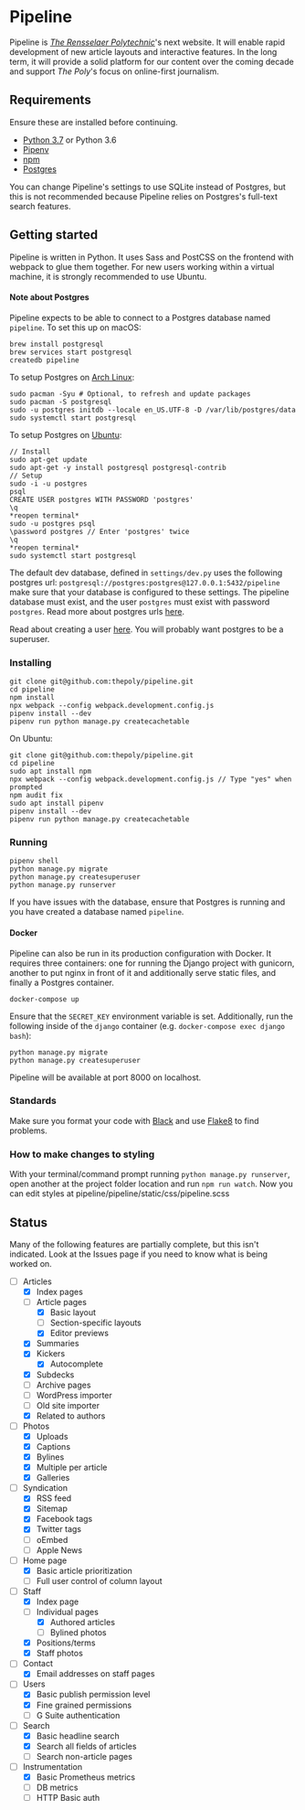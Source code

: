 # Pipeline

Pipeline is [_The Rensselaer Polytechnic_](https://poly.rpi.edu)'s next
website. It will enable rapid development of new article layouts and
interactive features. In the long term, it will provide a solid platform for
our content over the coming decade and support _The Poly_'s focus on
online-first journalism.

## Requirements

Ensure these are installed before continuing.

- [Python 3.7](https://www.python.org) or Python 3.6
- [Pipenv](https://docs.pipenv.org)
- [npm](https://www.npmjs.com/get-npm)
- [Postgres](https://www.postgresql.org)

You can change Pipeline's settings to use SQLite instead of Postgres, but this is not recommended because Pipeline relies on Postgres's full-text search features.

## Getting started

Pipeline is written in Python. It uses Sass and PostCSS on the frontend with webpack to glue them together. For new users working within a virtual machine, it is strongly recommended to use Ubuntu. 

#### Note about Postgres

Pipeline expects to be able to connect to a Postgres database named `pipeline`. To set this up on macOS:

```
brew install postgresql
brew services start postgresql
createdb pipeline
```

To setup Postgres on [Arch Linux](https://www.archlinux.org/):

```
sudo pacman -Syu # Optional, to refresh and update packages
sudo pacman -S postgresql
sudo -u postgres initdb --locale en_US.UTF-8 -D /var/lib/postgres/data
sudo systemctl start postgresql
```

To setup Postgres on [Ubuntu](https://ubuntu.com/):

```
// Install
sudo apt-get update
sudo apt-get -y install postgresql postgresql-contrib
// Setup
sudo -i -u postgres
psql
CREATE USER postgres WITH PASSWORD 'postgres'
\q
*reopen terminal*
sudo -u postgres psql
\password postgres // Enter 'postgres' twice
\q
*reopen terminal*
sudo systemctl start postgresql
```

The default dev database, defined in `settings/dev.py` uses the following postgres url: `postgresql://postgres:postgres@127.0.0.1:5432/pipeline` make sure that your database is configured to these settings. The pipeline database must exist, and the user `postgres` must exist with password `postgres`. Read more about postgres urls [here](https://www.postgresql.org/docs/current/libpq-connect.html#LIBPQ-CONNSTRING).

Read about creating a user [here](https://www.postgresql.org/docs/10/role-attributes.html). You will probably want postgres to be a superuser.

### Installing

```
git clone git@github.com:thepoly/pipeline.git
cd pipeline
npm install
npx webpack --config webpack.development.config.js
pipenv install --dev
pipenv run python manage.py createcachetable
```

On Ubuntu:
```
git clone git@github.com:thepoly/pipeline.git
cd pipeline
sudo apt install npm
npx webpack --config webpack.development.config.js // Type "yes" when prompted
npm audit fix
sudo apt install pipenv
pipenv install --dev
pipenv run python manage.py createcachetable
```

### Running

```
pipenv shell
python manage.py migrate
python manage.py createsuperuser
python manage.py runserver
```

If you have issues with the database, ensure that Postgres is running and you have created a database named `pipeline`.

#### Docker

Pipeline can also be run in its production configuration with Docker. It requires three containers: one for running the Django project with gunicorn, another to put nginx in front of it and additionally serve static files, and finally a Postgres container.

```docker-compose up```

Ensure that the `SECRET_KEY` environment variable is set. Additionally, run the following inside of the `django` container (e.g. `docker-compose exec django bash`):

```
python manage.py migrate
python manage.py createsuperuser
```

Pipeline will be available at port 8000 on localhost.

### Standards

Make sure you format your code with [Black](https://github.com/python/black) and use [Flake8](http://flake8.pycqa.org/en/latest/) to find problems.

### How to make changes to styling

With your terminal/command prompt running ```python manage.py runserver```, open another at the project folder location and run ```npm run watch```.
Now you can edit styles at pipeline/pipeline/static/css/pipeline.scss

## Status

Many of the following features are partially complete, but this isn't indicated. Look at the Issues page if you need to know what is being worked on.

- [ ] Articles
  - [x] Index pages
  - [ ] Article pages
    - [x] Basic layout
    - [ ] Section-specific layouts
    - [x] Editor previews
  - [x] Summaries
  - [x] Kickers
    - [x] Autocomplete
  - [x] Subdecks
  - [ ] Archive pages
  - [ ] WordPress importer
  - [ ] Old site importer
  - [x] Related to authors
- [ ] Photos
  - [x] Uploads
  - [x] Captions
  - [x] Bylines
  - [x] Multiple per article
  - [x] Galleries
- [ ] Syndication
  - [x] RSS feed
  - [x] Sitemap
  - [x] Facebook tags
  - [x] Twitter tags
  - [ ] oEmbed
  - [ ] Apple News
- [ ] Home page
  - [x] Basic article prioritization
  - [ ] Full user control of column layout
- [ ] Staff
  - [x] Index page
  - [ ] Individual pages
    - [x] Authored articles
    - [ ] Bylined photos
  - [x] Positions/terms
  - [x] Staff photos
- [ ] Contact
  - [x] Email addresses on staff pages
- [ ] Users
  - [x] Basic publish permission level
  - [x] Fine grained permissions
  - [ ] G Suite authentication
- [ ] Search
  - [x] Basic headline search
  - [x] Search all fields of articles
  - [ ] Search non-article pages
- [ ] Instrumentation
  - [x] Basic Prometheus metrics
  - [ ] DB metrics
  - [ ] HTTP Basic auth
